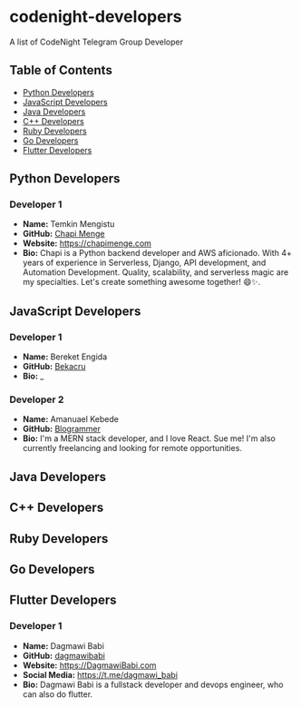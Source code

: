# codenight-developers
A list of CodeNight Telegram Group Developer

## Table of Contents

- [Python Developers](#python-developers)
- [JavaScript Developers](#javascript-developers)
- [Java Developers](#java-developers)
- [C++ Developers](#c-developers)
- [Ruby Developers](#ruby-developers)
- [Go Developers](#go-developers)
- [Flutter Developers](#flutter-developers)

## Python Developers

### Developer 1
- **Name:** Temkin Mengistu
- **GitHub:** [Chapi Menge](https://github.com/chapimenge3)
- **Website:** https://chapimenge.com
- **Bio:** Chapi is a Python backend developer and AWS aficionado. With 4+ years of experience in Serverless, Django, API development, and Automation Development. Quality, scalability, and serverless magic are my specialties. Let's create something awesome together! 😄✨.


<!-- ### Developer 2
- **Name:** Jane Smith
- **GitHub:** [janesmith](https://github.com/janesmith)
- **Bio:** Brief description or specialties in Python development. -->

<!-- Add more Python developers as needed -->

## JavaScript Developers

### Developer 1
- **Name:** Bereket Engida
- **GitHub:** [Bekacru](https://github.com/Bekacru)
- **Bio:** _

### Developer 2
- **Name:** Amanuael Kebede
- **GitHub:** [Blogrammer](https://github.com/Manuel-heav)
- **Bio:** I'm a MERN stack developer, and I love React. Sue me! I'm also currently freelancing and looking for remote opportunities. 

<!-- ### Developer 2
- **Name:** Emily Davis
- **GitHub:** [emilydavis](https://github.com/emilydavis)
- **Bio:** Brief description or specialties in JavaScript development. -->

<!-- Add more JavaScript developers as needed -->

## Java Developers
<!-- 
### Developer 1
- **Name:** Michael Brown
- **GitHub:** [michaelbrown](https://github.com/michaelbrown)
- **Bio:** Brief description or specialties in Java development.

### Developer 2
- **Name:** Sarah Lee
- **GitHub:** [sarahlee](https://github.com/sarahlee)
- **Bio:** Brief description or specialties in Java development. -->

<!-- Add more Java developers as needed -->

## C++ Developers

<!-- ### Developer 1
- **Name:** Ryan Clark
- **GitHub:** [ryanclark](https://github.com/ryanclark)
- **Bio:** Brief description or specialties in C++ development.

### Developer 2
- **Name:** Olivia Turner
- **GitHub:** [oliviaturner](https://github.com/oliviaturner)
- **Bio:** Brief description or specialties in C++ development. -->

<!-- Add more C++ developers as needed -->

## Ruby Developers

<!-- ### Developer 1
- **Name:** William Garcia
- **GitHub:** [williamgarcia](https://github.com/williamgarcia)
- **Bio:** Brief description or specialties in Ruby development.

### Developer 2
- **Name:** Sophia Patel
- **GitHub:** [sophiapatel](https://github.com/sophiapatel)
- **Bio:** Brief description or specialties in Ruby development. -->

<!-- Add more Ruby developers as needed -->

## Go Developers

<!-- ### Developer 1
- **Name:** Ethan Martinez
- **GitHub:** [ethanmartinez](https://github.com/ethanmartinez)
- **Bio:** Brief description or specialties in Go development.

### Developer 2
- **Name:** Mia Wilson
- **GitHub:** [miawilson](https://github.com/miawilson)
- **Bio:** Brief description or specialties in Go development. -->

<!-- Add more Go developers as needed -->

## Flutter Developers

### Developer 1
- **Name:** Dagmawi Babi
- **GitHub:** [dagmawibabi](https://github.com/dagmawibabi)
- **Website:** https://DagmawiBabi.com
- **Social Media:** https://t.me/dagmawi_babi
- **Bio:** Dagmawi Babi is a fullstack developer and devops engineer, who can also do flutter.

